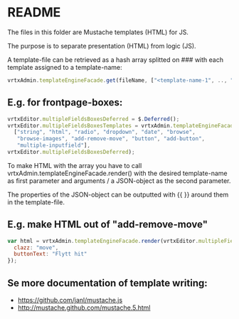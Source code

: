 README
======

The files in this folder are Mustache templates (HTML) for JS.

The purpose is to separate presentation (HTML) from logic (JS).

A template-file can be retrieved as a hash array splitted on ###
with each template assigned to a template-name:

```javascript
vrtxAdmin.templateEngineFacade.get(fileName, ["<template-name-1", .., "<template-name-n>"], deferred);
```

E.g. for frontpage-boxes:
-------------------------

```javascript
vrtxEditor.multipleFieldsBoxesDeferred = $.Deferred();
vrtxEditor.multipleFieldsBoxesTemplates = vrtxAdmin.templateEngineFacade.get("multiple-fields-boxes",
  ["string", "html", "radio", "dropdown", "date", "browse",
   "browse-images", "add-remove-move", "button", "add-button",
   "multiple-inputfield"],
vrtxEditor.multipleFieldsBoxesDeferred);
```

To make HTML with the array you have to call vrtxAdmin.templateEngineFacade.render() with the desired template-name
as first parameter and arguments / a JSON-object as the second parameter.

The properties of the JSON-object can be outputted with {{ }} around them in the template-file.


E.g. make HTML out of "add-remove-move"
---------------------------------------

```javascript
var html = vrtxAdmin.templateEngineFacade.render(vrtxEditor.multipleFieldsBoxesTemplates["add-remove-move"], {
  clazz: "move",
  buttonText: "Flytt hit"
});
```

Se more documentation of template writing:
------------------------------------------

* https://github.com/janl/mustache.js
* http://mustache.github.com/mustache.5.html

